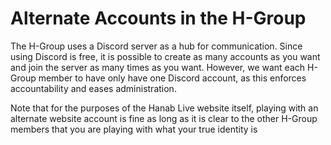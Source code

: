 # Alternate Accounts in the H-Group

The H-Group uses a Discord server as a hub for communication. Since using Discord is free, it is possible to create as many accounts as you want and join the server as many times as you want. However, we want each H-Group member to have only have one Discord account, as this enforces accountability and eases administration.

Note that for the purposes of the Hanab Live website itself, playing with an alternate website account is fine as long as it is clear to the other H-Group members that you are playing with what your true identity is

